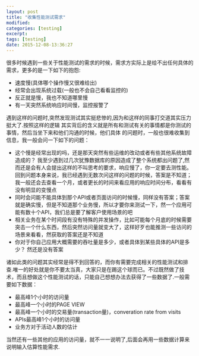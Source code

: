 ```yaml
---
layout: post
title: "收集性能测试需求"
modified:
categories: [testing]
excerpt:
tags: [testing]
date: 2015-12-08-13:36:27
---
```


很多时候遇到一些关于性能测试的需求的时候，需求方实际上是给不出任何具体的需求，更多的是一下如下的抱怨:

- 速度慢(具体哪个操作慢又很难给出)
- 经常会出现系统过载(一般也不会自己看看监控的)
- 反正就是慢，我也不知道哪里慢
- 有一天突然系统响应时间慢，监控报警了

遇到这样的问题时,突然发现测试其实挺悲惨的,因为和这样的同事打交道其实压力挺大了.按照这样的逻辑
其实背后的含义就是所有和测试有关的事情都是你测试的事情，然后当坐下来和他们沟通的时候，他们具体
的问题时，一般也很难收集到信息，我一般会问一下如下的问题：

- 这个慢是经常出现的吗，还是那天突然有些运维的改动或者有些其他系统故障造成的？
  我至少遇到过几次犹豫数据库的原因造成了整个系统都出问题了,然而还是会有人会提出这样的不叫思考的要求，响应慢了，你一定要去测性能。 回到问题本身来说，我已经遇到无数次问这样的问题的时候，答案是不知道；我一般还会去查看一个月，或者更长的时间来看应用的响应时间分布，看看有没有明显的变慢点
- 同时会问能不能具体到那个API或者页面访问的时候慢，同样没有答案；答案就是确实慢，但是不知道那个业务慢，所以才要你来测试一下，然一个应用可能有数十个API，我们总是要了解客户使用场景的吧
- 相关业务在某个时间段有没有特殊的并发操作，比如可能每个月底的时候需要突击一个什么东西，然后突然访问量就变大了，这样好歹也能推测一些访问的场景来看看，然获取的答案还是不知道
- 你对于你自己应用大概需要的吞吐量是多少，或者具体到某些具体的API是多少？ 然还是没有答案

诸如此类的问题其实经常是得不到回答的，而你有需要完成相关的性能测试和排查.唯一的好处就是你不要太当真，大家只是在踢这个球而已。不过既然做了技术，而且想做这个性能测试的话，只能自己想想办法去获得了一些数据了.一般需要如下数据：

- 最高峰1个小时的访问量
- 最高峰一个小时的PAGE VIEW
- 最高峰一个小时的交易量(transaction量)，converation rate from visits
- APIs最高峰1个小时的访问量
- 业务方对于活动人数的估计

当然还有一些其他的应用的访问量，就不一一说明了,后面会再用一些数据计算来说明输入估算性能需求.
